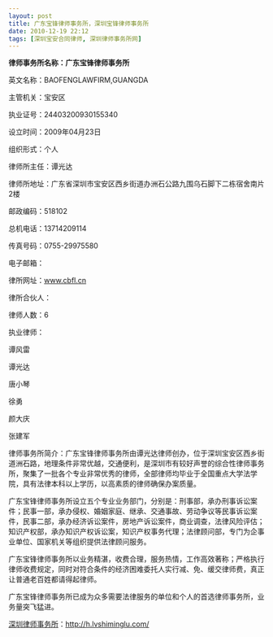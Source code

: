 ```yaml
---
layout: post
title: 广东宝锋律师事务所，深圳宝锋律师事务所
date: 2010-12-19 22:12
tags: [深圳宝安合同律师, 深圳律师事务所网]
---
```

<strong>律师事务所名称：广东宝锋律师事务所</strong>

英文名称：BAOFENGLAWFIRM,GUANGDA

主管机关：宝安区

执业证号：24403200930155340

设立时间：2009年04月23日

组织形式：个人

律师所主任：谭光达

律师所地址：广东省深圳市宝安区西乡街道办洲石公路九围乌石脚下二栋宿舍南片2楼

邮政编码：518102

总机电话：13714209114

传真号码：0755-29975580

电子邮箱：

律所网址：www.cbfl.cn

律所合伙人：

律师人数：6

执业律师：

谭风雷

谭光达

唐小琴

徐勇

颜大庆

张建军

律师事务所简介：广东宝锋律师事务所由谭光达律师创办，位于深圳宝安区西乡街道洲石路，地理条件非常优越，交通便利，是深圳市有较好声誉的综合性律师事务所，聚集了一批各个专业非常优秀的律师，全部律师均毕业于全国重点大学法学院，具有法律本科以上学历，以高素质的律师确保办案质量。

广东宝锋律师事务所设立五个专业业务部门，分别是：刑事部，承办刑事诉讼案件；民事一部，承办侵权、婚姻家庭、继承、交通事故、劳动争议等民事诉讼案件，民事二部，承办经济诉讼案件，房地产诉讼案件，商业调查，法律风险评估；知识产权部，承办知识产权诉讼案，知识产权事务代理；法律顾问部，专门为企事业单位、国家机关等组织提供法律顾问服务。

广东宝锋律师事务所以业务精湛，收费合理，服务热情，工作高效著称；严格执行律师收费规定，同时对符合条件的经济困难委托人实行减、免、缓交律师费，真正让普通老百姓都请得起律师。

广东宝锋律师事务所已成为众多需要法律服务的单位和个人的首选律师事务所，业务量突飞猛进。



<a href="http://h.lvshiminglu.com/">深圳律师事务所</a>：<a href="http://h.lvshiminglu.com/">http://h.lvshiminglu.com/</a>

